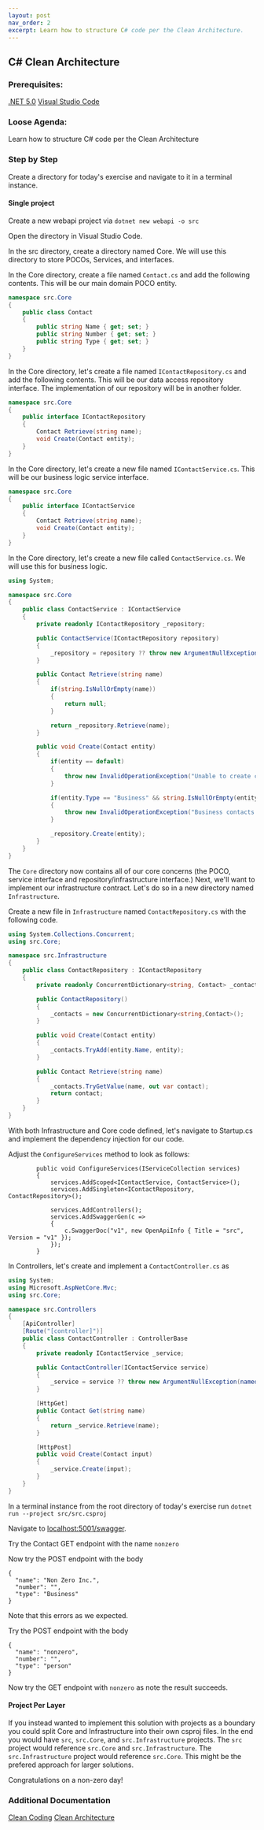 ```yaml
---
layout: post
nav_order: 2
excerpt: Learn how to structure C# code per the Clean Architecture.
---
```


## C# Clean Architecture

### Prerequisites:

[.NET 5.0](https://dotnet.microsoft.com/download/dotnet/5.0)
[Visual Studio Code](https://code.visualstudio.com/)

### Loose Agenda:
Learn how to structure C# code per the Clean Architecture

### Step by Step

Create a directory for today's exercise and navigate to it in a terminal instance.

#### Single project

Create a new webapi project via `dotnet new webapi -o src`

Open the directory in Visual Studio Code.

In the src directory, create a directory named Core. We will use this directory to store POCOs, Services, and interfaces.

In the Core directory, create a file named `Contact.cs` and add the following contents. This will be our main domain POCO entity.

``` Contact.cs
namespace src.Core
{
    public class Contact
    {
        public string Name { get; set; }
        public string Number { get; set; }
        public string Type { get; set; }
    }
}
```

In the Core directory, let's create a file named `IContactRepository.cs` and add the following contents. This will be our data access repository interface. The implementation of our repository will be in another folder.

``` IContactRepository.cs
namespace src.Core
{
    public interface IContactRepository
    {
        Contact Retrieve(string name);
        void Create(Contact entity);
    }
}
```

In the Core directory, let's create a new file named `IContactService.cs`. This will be our business logic service interface.

``` IContactService.cs
namespace src.Core
{
    public interface IContactService
    {
        Contact Retrieve(string name);
        void Create(Contact entity);
    }
}
```

In the Core directory, let's create a new file called `ContactService.cs`. We will use this for business logic.

``` ContactService.cs
using System;

namespace src.Core
{
    public class ContactService : IContactService
    {
        private readonly IContactRepository _repository;

        public ContactService(IContactRepository repository)
        {
            _repository = repository ?? throw new ArgumentNullException(nameof(repository));
        }

        public Contact Retrieve(string name)
        {
            if(string.IsNullOrEmpty(name))
            {
                return null;
            }

            return _repository.Retrieve(name);
        }

        public void Create(Contact entity)
        {
            if(entity == default)
            {
                throw new InvalidOperationException("Unable to create contact.");
            }

            if(entity.Type == "Business" && string.IsNullOrEmpty(entity.Number))
            {
                throw new InvalidOperationException("Business contacts must have a number.");
            }

            _repository.Create(entity);
        }
    }
}
```

The `Core` directory now contains all of our core concerns (the POCO, service interface and repository/infrastructure interface.) Next, we'll want to implement our infrastructure contract. Let's do so in a new directory named `Infrastructure`.

Create a new file in `Infrastructure` named `ContactRepository.cs` with the following code.

```ContactRepository.cs
using System.Collections.Concurrent;
using src.Core;

namespace src.Infrastructure
{
    public class ContactRepository : IContactRepository
    {
        private readonly ConcurrentDictionary<string, Contact> _contacts;

        public ContactRepository()
        {
            _contacts = new ConcurrentDictionary<string,Contact>();
        }

        public void Create(Contact entity)
        {
            _contacts.TryAdd(entity.Name, entity);
        }

        public Contact Retrieve(string name)
        {
            _contacts.TryGetValue(name, out var contact);
            return contact;
        }
    }
}
```

With both Infrastructure and Core code defined, let's navigate to Startup.cs and implement the dependency injection for our code.

Adjust the `ConfigureServices` method to look as follows:
```
        public void ConfigureServices(IServiceCollection services)
        {
            services.AddScoped<IContactService, ContactService>();
            services.AddSingleton<IContactRepository, ContactRepository>();

            services.AddControllers();
            services.AddSwaggerGen(c =>
            {
                c.SwaggerDoc("v1", new OpenApiInfo { Title = "src", Version = "v1" });
            });
        }
```

In Controllers, let's create and implement a `ContactController.cs` as

```ContactController.cs
using System;
using Microsoft.AspNetCore.Mvc;
using src.Core;

namespace src.Controllers
{
    [ApiController]
    [Route("[controller]")]
    public class ContactController : ControllerBase
    {
        private readonly IContactService _service;

        public ContactController(IContactService service)
        {
            _service = service ?? throw new ArgumentNullException(nameof(service));
        }

        [HttpGet]
        public Contact Get(string name)
        {
            return _service.Retrieve(name);
        }

        [HttpPost]
        public void Create(Contact input)
        {
            _service.Create(input);
        }
    }
}

```

In a terminal instance from the root directory of today's exercise run `dotnet run --project src/src.csproj`

Navigate to [localhost:5001/swagger](https://localhost:5001/swagger).

Try the Contact GET endpoint with the name `nonzero`

Now try the POST endpoint with the body 
```
{
  "name": "Non Zero Inc.",
  "number": "",
  "type": "Business"
}
```

Note that this errors as we expected.

Try the POST endpoint with the body 
```
{
  "name": "nonzero",
  "number": "",
  "type": "person"
}
```

Now try the GET endpoint with `nonzero` as note the result succeeds.


#### Project Per Layer

If you instead wanted to implement this solution with projects as a boundary you could split Core and Infrastructure into their own csproj files. In the end you would have `src`, `src.Core`, and `src.Infrastructure` projects. The `src` project would reference `src.Core` and `src.Infrastructure`. The `src.Infrastructure` project would reference `src.Core`. This might be the prefered approach for larger solutions.

Congratulations on a non-zero day!


### Additional Documentation

[Clean Coding](https://blog.cleancoder.com/uncle-bob/2012/08/13/the-clean-architecture.html)
[Clean Architecture](https://docs.microsoft.com/en-us/dotnet/architecture/modern-web-apps-azure/common-web-application-architectures#clean-architecture)

